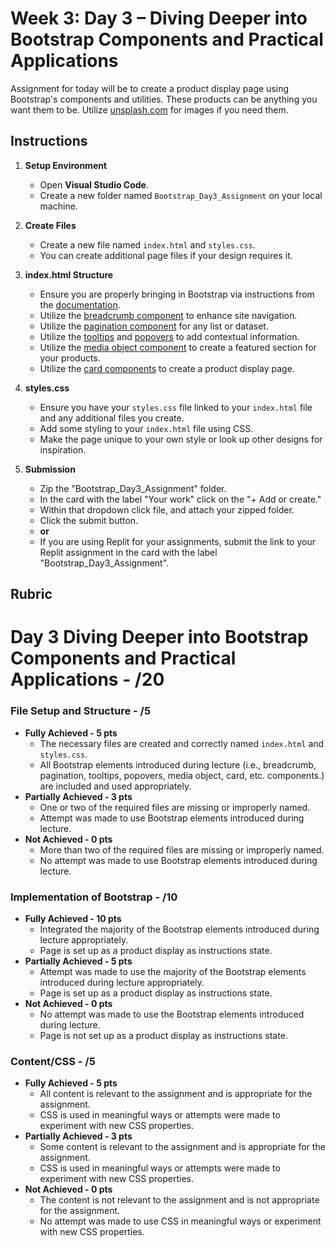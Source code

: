 # Week 3: Day 3 – Diving Deeper into Bootstrap Components and Practical Applications

Assignment for today will be to create a product display page using Bootstrap's components and utilities. These products can be anything you want them to be. Utilize [unsplash.com](https://unsplash.com/) for images if you need them.

## Instructions

1. **Setup Environment**
   - Open **Visual Studio Code**.
   - Create a new folder named `Bootstrap_Day3_Assignment` on your local machine.

2. **Create Files**
   - Create a new file named `index.html` and `styles.css`.
   - You can create additional page files if your design requires it.

3. **index.html Structure**
   - Ensure you are properly bringing in Bootstrap via instructions from the [documentation](https://getbootstrap.com/docs/5.3/getting-started/introduction/).
   - Utilize the [breadcrumb component](https://getbootstrap.com/docs/5.3/components/breadcrumb/) to enhance site navigation.
   - Utilize the [pagination component](https://getbootstrap.com/docs/5.3/components/pagination/) for any list or dataset.
   - Utilize the [tooltips](https://getbootstrap.com/docs/5.3/components/tooltips/) and [popovers](https://getbootstrap.com/docs/5.3/components/popovers/) to add contextual information.
   - Utilize the [media object component](https://getbootstrap.com/docs/5.3/layout/media-object/) to create a featured section for your products.
   - Utilize the [card components](https://getbootstrap.com/docs/5.3/components/card/) to create a product display page.

4. **styles.css**
   - Ensure you have your `styles.css` file linked to your `index.html` file and any additional files you create.
   - Add some styling to your `index.html` file using CSS.
   - Make the page unique to your own style or look up other designs for inspiration.

5. **Submission**
   - Zip the "Bootstrap_Day3_Assignment" folder.
   - In the card with the label "Your work" click on the "+ Add or create."
   - Within that dropdown click file, and attach your zipped folder.
   - Click the submit button.
   - **or**
   - If you are using Replit for your assignments, submit the link to your Replit assignment in the card with the label "Bootstrap_Day3_Assignment".

## Rubric

# Day 3 Diving Deeper into Bootstrap Components and Practical Applications - /20

### File Setup and Structure - /5
- **Fully Achieved - 5 pts**
  - The necessary files are created and correctly named `index.html` and `styles.css`.
  - All Bootstrap elements introduced during lecture (i.e., breadcrumb, pagination, tooltips, popovers, media object, card, etc. components.) are included and used appropriately.
- **Partially Achieved - 3 pts**
  - One or two of the required files are missing or improperly named.
  - Attempt was made to use Bootstrap elements introduced during lecture.
- **Not Achieved - 0 pts**
  - More than two of the required files are missing or improperly named.
  - No attempt was made to use Bootstrap elements introduced during lecture.

### Implementation of Bootstrap - /10
- **Fully Achieved - 10 pts**
  - Integrated the majority of the Bootstrap elements introduced during lecture appropriately.
  - Page is set up as a product display as instructions state.
- **Partially Achieved - 5 pts**
  - Attempt was made to use the majority of the Bootstrap elements introduced during lecture appropriately.
  - Page is set up as a product display as instructions state.
- **Not Achieved - 0 pts**
  - No attempt was made to use the Bootstrap elements introduced during lecture.
  - Page is not set up as a product display as instructions state.

### Content/CSS - /5
- **Fully Achieved - 5 pts**
  - All content is relevant to the assignment and is appropriate for the assignment.
  - CSS is used in meaningful ways or attempts were made to experiment with new CSS properties.
- **Partially Achieved - 3 pts**
  - Some content is relevant to the assignment and is appropriate for the assignment.
  - CSS is used in meaningful ways or attempts were made to experiment with new CSS properties.
- **Not Achieved - 0 pts**
  - The content is not relevant to the assignment and is not appropriate for the assignment.
  - No attempt was made to use CSS in meaningful ways or experiment with new CSS properties.

